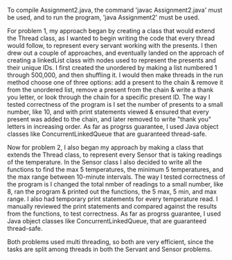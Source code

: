 To compile Assignment2.java, the command 'javac Assignment2.java' must be used, and to run the program, 'java Assignment2' must be used.

For problem 1, my approach began by creating a class that would extend the Thread class, as I wanted to begin writing the code that every thread would follow, to represent every servant working with the presents. I then drew out a couple of approaches, and eventually landed on the approach of creating a linkedList class with nodes used to represent the presents and their unique IDs. I first created the unordered by making a list numbered 1 through 500,000, and then shuffling it. I would then make threads in the run method choose one of three options: add a present to the chain & remove it from the unordered list, remove a present from the chain & write a thank you letter, or look through the chain for a specific present ID. The way I tested correctness of the program is I set the number of presents to a small number, like 10, and with print statements viewed & ensured that every present was added to the chain, and later removed to write "thank you" letters in increasing order. As far as progrss guarantee, I used Java object classes like ConcurrentLinkedQueue that are guaranteed thread-safe.

Now for problem 2, I also began my approach by making a class that extends the Thread class, to represent every Sensor that is taking readings of the temperature. In the Sensor class I also decided to write all the functions to find the max 5 temperatures, the minimum 5 temperatures, and the max range between 10-minute intervals. The way I tested correctness of the program is I changed the total nmber of readings to a small number, like 8, ran the program & printed out the functions, the 5 max, 5 min, and max range. I also had temporary print statements for every temperature read. I manually reviewed the print statements and compared against the results from the functions, to test correctness. As far as progrss guarantee, I used Java object classes like ConcurrentLinkedQueue, that are guaranteed thread-safe.

Both problems used multi threading, so both are very efficient, since the tasks are split among threads in both the Servant and Sensor problems.